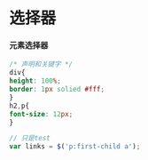 选择器
====
#### 元素选择器
```CSS
/* 声明和关键字 */
div{
height: 100%;
border: 1px solied #fff;
}
h2,p{
font-size: 12px;
}
```
```javascript
// 只是test
var links = $('p:first-child a');
